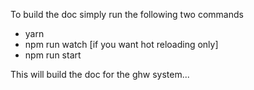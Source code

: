 
To build the doc simply run the following two commands

* yarn
* npm run watch [if you want hot reloading only]
* npm run start

This will build the doc for the ghw system...
